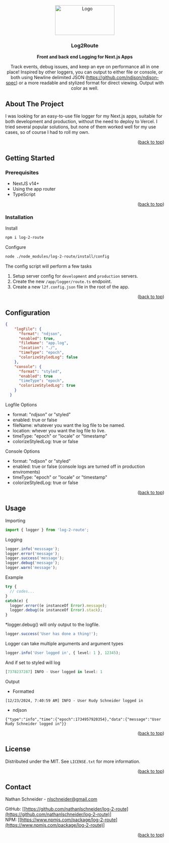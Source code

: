 <a id="readme-top"></a>
<br />

<div align="center">
  <a href="https://github.com/nathanlschneider/log-2-route">
    <img src="https://github.com/user-attachments/assets/795e4e5f-926b-4c44-ae68-8e1c6d1ba6f7" alt="Logo" width="188.77" height="94.3">
  </a>
<h3 align="center">Log2Route</h3>
  <p align="center">
    <strong>Front and back end Logging for Next.js Apps</strong>
    <br/>
    <div> Track events, debug issues, and keep an eye on performance all in one place! Inspired by other loggers, you can output to either file or console, or both
    using Newline delimited JSON (<a href="https://github.com/ndjson/ndjson-spec">https://github.com/ndjson/ndjson-spec</a>) or a more readable and stylized format for direct viewing. Output with color as well.</div>
  </p>
</div>

<!-- ABOUT THE PROJECT -->

## About The Project

I was looking for an easy-to-use file logger for my Next.js apps, suitable for both development and production, without the need to deploy to Vercel. I tried several popular solutions, but none of them worked well for my use cases, so of course I had to roll my own.

<p align="right">(<a href="#readme-top">back to top</a>)</p>

## Getting Started

### Prerequisites

<ul>
  <li>NextJS v14+</li>
  <li>Using the app router</li>
  <li>TypeScript</li>
</ul>
<p align="right">(<a href="#readme-top">back to top</a>)</p>

### Installation

Install

```bash
npm i log-2-route
```

Configure

```bash
node ./node_modules/log-2-route/install/config
```

The config script will perform a few tasks

<ol>
<li>Setup server config for <code>development</code> and <code>production</code> servers.</ul>
<li>Create the new <code>/app/logger/route.ts</code> endpoint.</ul>
<li>Create a new <code>l2f.config.json</code> file in the root of the app.</ul>
</ol>

<p align="right">(<a href="#readme-top">back to top</a>)</p>

## Configuration

```json
{
    "logFile": {
      "format": "ndjson",
      "enabled": true,
      "fileName": "app.log",
      "location": "./",
      "timeType": "epoch",
      "colorizeStyledLog": false
    },
    "console": {
      "format": "styled",
      "enabled": true
      "timeType": "epoch",
      "colorizeStyledLog": true
    }
  }
```

Logfile Options

<ul>
  <li>format: "ndjson" or "styled"</li>
  <li>enabled: true or false</li>
  <li>fileName: whatever you want the log file to be named.</li>
  <li>location: whever you want the log file to live.</li>
  <li>timeType: "epoch" or "locale" or "timestamp"</li>
  <li>colorizeStyledLog: true or false</li>
</ul>

Console Options

<ul>
  <li>format: "ndjson" or "styled"</li>
  <li>enabled: true or false (console logs are turned off in production enviroments)</li>
  <li>timeType: "epoch" or "locale" or "timestamp"</li>
  <li>colorizeStyledLog: true or false</li>
</ul>

<p align="right">(<a href="#readme-top">back to top</a>)</p>

## Usage

Importing

```typescript
import { logger } from 'log-2-route';
```

Logging

```typescript
logger.info('messsage');
logger.error('message');
logger.success('message');
logger.debug('message');
logger.warn('message');
```

Example

```typescript
try {
  // codes...
}
catch(e) {
  logger.error((e instanceOf Error).message);
  logger.debug((e instanceOf Error).stack);
}
```
*logger.debug() will only output to the logfile.


```typescript
logger.success('User has done a thing!');
```

Logger can take multiple arguments and argument types

```typescript
logger.info('User logged in', { level: 1 }, 12345);
```

And if set to styled will log

```typescript
[7378237287] INFO - User logged in level: 1
```

Output

<ul>
  <li>Formatted</li>
</ul>

```log
[12/23/2024, 7:40:59 AM] INFO - User Rudy Schneider logged in
```

<ul>
  <li>ndjson</li>
</ul>

```log
{"type":"info","time":{"epoch":1734957920354},"data":{"message":"User Rudy Schneider logged in"}}
```

<p align="right">(<a href="#readme-top">back to top</a>)</p>

## License

Distributed under the MIT. See `LICENSE.txt` for more information.

<p align="right">(<a href="#readme-top">back to top</a>)</p>

## Contact

Nathan Schneider - nlschneider@gmail.com

GitHub: [[https://github.com/nathanlschneider/log-2-route](https://github.com/nathanlschneider/log-2-route)]<br/>
NPM: [[https://www.npmjs.com/package/log-2-route](https://www.npmjs.com/package/log-2-route)]<br/>

<p align="right">(<a href="#readme-top">back to top</a>)</p>
